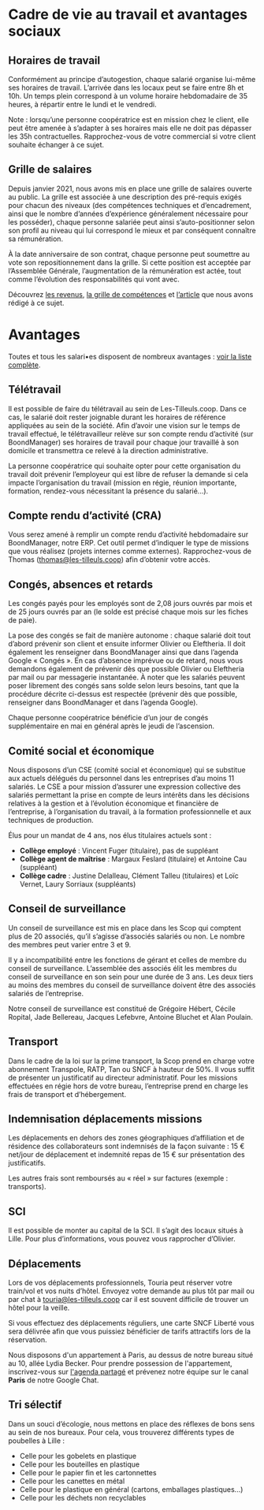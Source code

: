 # Cadre de vie au travail et avantages sociaux

## Horaires de travail

Conformément au principe d’autogestion, chaque salarié organise lui-même ses horaires de travail. L’arrivée dans les locaux peut se faire entre 8h et 10h. Un temps plein correspond à un volume horaire hebdomadaire de 35 heures, à répartir entre le lundi et le vendredi.

Note : lorsqu’une personne coopératrice est en mission chez le client, elle peut être amenée à s’adapter à ses horaires mais elle ne doit pas dépasser les 35h contractuelles. Rapprochez-vous de votre commercial si votre client souhaite échanger à ce sujet.

## Grille de salaires

Depuis janvier 2021, nous avons mis en place une grille de salaires ouverte au public. La grille est associée à une description des pré-requis exigés pour chacun des niveaux (des compétences techniques et d’encadrement, ainsi que le nombre d’années d’expérience généralement nécessaire pour les posséder), chaque personne salariée peut ainsi s’auto-positionner selon son profil au niveau qui lui correspond le mieux et par conséquent connaître sa rémunération.

À la date anniversaire de son contrat, chaque personne peut soumettre au vote son repositionnement dans la grille. Si cette position est acceptée par l’Assemblée Générale, l’augmentation de la rémunération est actée, tout comme l’évolution des responsabilités qui vont avec.

Découvrez [les revenus](../revenues/README.md), [la grille de compétences](../titles/README.md) et [l’article](https://les-tilleuls.coop/fr/blog/grille-salariale-a-vote) que nous avons rédigé à ce sujet.

# Avantages

Toutes et tous les salari•es disposent de nombreux avantages : [voir la liste complète](../revenues/README.md).

## Télétravail

Il est possible de faire du télétravail au sein de Les-Tilleuls.coop. Dans ce cas, le salarié doit rester joignable durant les horaires de référence appliquées au sein de la société. Afin d’avoir une vision sur le temps de travail effectué, le télétravailleur relève sur son compte rendu d’activité (sur BoondManager) ses horaires de travail pour chaque jour travaillé à son domicile et transmettra ce relevé à la direction administrative.

La personne coopératrice qui souhaite opter pour cette organisation du travail doit prévenir l’employeur qui est libre de refuser la demande si cela impacte l’organisation du travail (mission en régie, réunion importante, formation, rendez-vous nécessitant la présence du salarié...).

## Compte rendu d’activité (CRA)

Vous serez amené à remplir un compte rendu d’activité hebdomadaire sur BoondManager, notre ERP. Cet outil permet d’indiquer le type de missions que vous réalisez (projets internes comme externes). Rapprochez-vous de Thomas (thomas@les-tilleuls.coop) afin d’obtenir votre accès.

## Congés, absences et retards

Les congés payés pour les employés sont de 2,08 jours ouvrés par mois et de 25 jours ouvrés par an (le solde est précisé chaque mois sur les
fiches de paie).

La pose des congés se fait de manière autonome : chaque salarié doit tout d’abord prévenir son client et ensuite informer Olivier ou Eleftheria. Il doit également les renseigner dans BoondManager ainsi que dans l’agenda Google « Congés ».
En cas d’absence imprévue ou de retard, nous vous demandons également de prévenir dès que possible Olivier ou Eleftheria par mail ou par
messagerie instantanée.
À noter que les salariés peuvent poser librement des congés sans solde selon leurs besoins, tant que la procédure décrite ci-dessus est respectée (prévenir dès que possible, renseigner dans BoondManager et dans l’agenda Google).

Chaque personne coopératrice bénéficie d’un jour de congés supplémentaire en mai en général après le jeudi de l’ascension.

## Comité social et économique

Nous disposons d’un CSE (comité social et économique) qui se substitue aux actuels délégués du personnel dans les entreprises d’au moins 11 salariés. Le CSE a pour mission d’assurer une expression collective des salariés permettant la prise en compte de leurs intérêts dans les décisions relatives à la gestion et à l’évolution économique et financière de l’entreprise, à l’organisation du travail, à la formation professionnelle et aux techniques de production.

Élus pour un mandat de 4 ans, nos élus titulaires actuels sont :

- **Collège employé** : Vincent Fuger (titulaire), pas de suppléant
- **Collège agent de maîtrise** : Margaux Feslard (titulaire) et Antoine Cau (suppléant)
- **Collège cadre** : Justine Delalleau, Clément Talleu (titulaires) et Loïc Vernet, Laury Sorriaux (suppléants)

## Conseil de surveillance

Un conseil de surveillance est mis en place dans les Scop qui comptent plus de 20 associés, qu’il s’agisse d’associés salariés ou non. Le nombre des membres peut varier entre 3 et 9.

Il y a incompatibilité entre les fonctions de gérant et celles de membre du conseil de surveillance. L’assemblée des associés élit les membres du conseil de surveillance en son sein pour une durée de 3 ans. Les deux tiers au moins des membres du conseil de surveillance doivent être des associés salariés de l’entreprise.

Notre conseil de surveillance est constitué de Grégoire Hébert, Cécile Ropital, Jade Bellereau, Jacques Lefebvre, Antoine Bluchet et Alan Poulain.

## Transport

Dans le cadre de la loi sur la prime transport, la Scop prend en charge votre abonnement Transpole, RATP, Tan ou SNCF à hauteur de 50%. Il vous suffit de présenter un justificatif au directeur administratif. Pour les missions effectuées en régie hors de votre bureau, l’entreprise prend en charge les frais de transport et d’hébergement.

## Indemnisation déplacements missions

Les déplacements en dehors des zones géographiques d’affiliation et de résidence des collaborateurs sont indemnisés de la façon suivante :
15 € net/jour de déplacement et indemnité repas de 15 € sur présentation des justificatifs.

Les autres frais sont remboursés au « réel » sur factures (exemple : transports).


## SCI

Il est possible de monter au capital de la SCI. Il s’agit des locaux situés à Lille. Pour plus d’informations, vous pouvez vous rapprocher d’Olivier.

## Déplacements

Lors de vos déplacements professionnels, Touria peut réserver votre train/vol et vos nuits d’hôtel. Envoyez votre demande au plus tôt par mail ou par chat à touria@les-tilleuls.coop car il est souvent difficile de trouver un hôtel pour la veille.

Si vous effectuez des déplacements réguliers, une carte SNCF Liberté vous sera délivrée afin que vous puissiez bénéficier de tarifs attractifs lors de la réservation.

Nous disposons d'un appartement à Paris, au dessus de notre bureau situé au 10, allée Lydia Becker. Pour prendre possession de l'appartement, inscrivez-vous sur [l'agenda partagé](https://calendar.google.com/calendar/u/0?cid=Y19lOWZmYmM3MjYzZWQ0NjlhYTY2NmJlZTY4MDM4NmJkMmJlNzQxNTVmNjdkZGI1MDQzODk1ZGU5NjlmZTcxMjZkQGdyb3VwLmNhbGVuZGFyLmdvb2dsZS5jb20) et prévenez notre équipe sur le canal **Paris** de notre Google Chat.

## Tri sélectif

Dans un souci d’écologie, nous mettons en place des réflexes de bons sens au sein de nos bureaux. Pour cela, vous trouverez différents types de poubelles à Lille :

* Celle pour les gobelets en plastique
* Celle pour les bouteilles en plastique
* Celle pour le papier fin et les cartonnettes
* Celle pour les canettes en métal
* Celle pour le plastique en général (cartons, emballages plastiques...)
* Celle pour les déchets non recyclables
